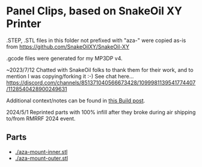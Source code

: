 # Panel Clips, based on SnakeOil XY Printer

.STEP, .STL files in this folder not prefixed with "aza-" were copied as-is from https://github.com/SnakeOilXY/SnakeOil-XY

.gcode files were generated for my MP3DP v4.

~2023/7/12 Chatted with SnakeOil folks to thank them for their work, and to mention I was copying/forking it :-)  See chat here...  https://discord.com/channels/851371040566673428/1099981139541774407/1128540428900249631

Additional context/notes can be found in [this Build post](https://forum.v1e.com/t/mp3dp-v4-azas-build/37251/195?u=azab2c).


2024/5/1 Reprinted parts with 100% infill after they broke during air shipping to/from RMRRF 2024 event.

## Parts

- [./aza-mount-inner.stl](./aza-mount-inner.stl)
- [./aza-mount-outer.stl](./aza-mount-outer.stl)



